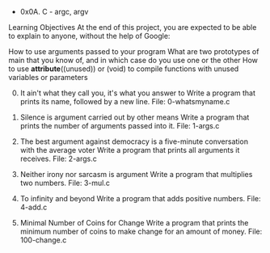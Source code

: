 * 0x0A. C - argc, argv

Learning Objectives
At the end of this project, you are expected to be able to explain to anyone, without the help of Google:


How to use arguments passed to your program
What are two prototypes of main that you know of, and in which case do you use one or the other
How to use __attribute__((unused)) or (void) to compile functions with unused variables or parameters

0. It ain't what they call you, it's what you answer to
Write a program that prints its name, followed by a new line.
File: 0-whatsmyname.c

1. Silence is argument carried out by other means
Write a program that prints the number of arguments passed into it.
File: 1-args.c

2. The best argument against democracy is a five-minute conversation with the average voter
Write a program that prints all arguments it receives.
File: 2-args.c

3. Neither irony nor sarcasm is argument
Write a program that multiplies two numbers.
File: 3-mul.c

4. To infinity and beyond
Write a program that adds positive numbers.
File: 4-add.c

5. Minimal Number of Coins for Change
Write a program that prints the minimum number of coins to make change for an amount of money.
File: 100-change.c
